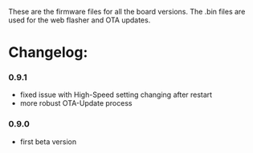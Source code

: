 These are the firmware files for all the board versions. The .bin files are used for the web flasher and OTA updates.

# Changelog:

### 0.9.1
- fixed issue with High-Speed setting changing after restart
- more robust OTA-Update process

### 0.9.0
- first beta version
